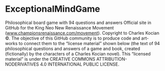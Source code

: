 # ExceptionalMindGame
Philosophical board game with 94 questions and answers
Official site in GitHub for the King Neo New Renaissance Movement (www.championsrenaissance.com/movement). Copyright to Charles Kocian ©. The objective of this GitHub community is to produce code and art-works to connect them to the “license material” shown below (the text of 94 philosophical questions and answers of a game and book, created (fictionally) by the characters of a Charles Kocian novel). This “licensed material” is under the CREATIVE COMMONS ATTRIBUTION-NODERIVATIVES 4.0 INTERNATIONAL PUBLIC LICENSE. 
